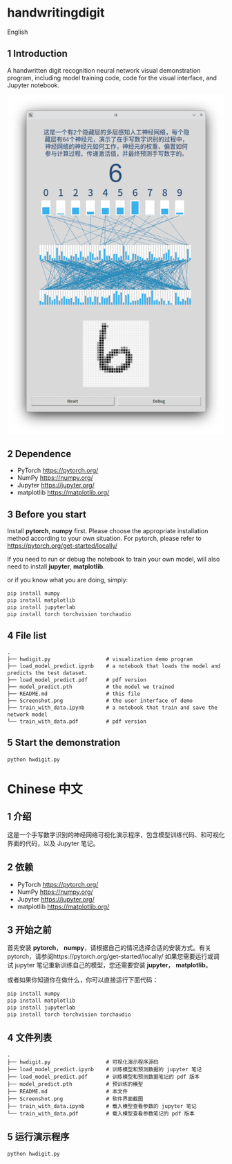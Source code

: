 # handwritingdigit

English

## 1 Introduction
A handwritten digit recognition neural network visual demonstration program, including model training code, code for the visual interface, and Jupyter notebook.

![UI](Screenshot.png)

## 2 Dependence
* PyTorch https://pytorch.org/
* NumPy https://numpy.org/
* Jupyter https://jupyter.org/
* matplotlib https://matplotlib.org/

## 3 Before you start 
Install **pytorch**, **numpy** first. Please choose the appropriate installation method according to your own situation. For pytorch, please refer to https://pytorch.org/get-started/locally/ 

If you need to run or debug the notebook to train your own model, will also need to install **jupyter**, **matplotlib**.

or if you know what you are doing, simply:
```
pip install numpy
pip install matplotlib
pip install jupyterlab
pip install torch torchvision torchaudio
```

## 4 File list

```
.
├── hwdigit.py                  # visualization demo program
├── load_model_predict.ipynb    # a notebook that loads the model and predicts the test dataset.
├── load_model_predict.pdf      # pdf version
├── model_predict.pth           # the model we trained
├── README.md                   # this file
├── Screenshot.png              # the user interface of demo
├── train_with_data.ipynb       # a notebook that train and save the network model
└── train_with_data.pdf         # pdf version
```

## 5 Start the demonstration
```
python hwdigit.py 
```


# Chinese 中文

## 1 介绍
这是一个手写数字识别的神经网络可视化演示程序，包含模型训练代码、和可视化界面的代码，以及 Jupyter 笔记。

## 2 依赖
* PyTorch https://pytorch.org/
* NumPy https://numpy.org/
* Jupyter https://jupyter.org/
* matplotlib https://matplotlib.org/

## 3 开始之前 
首先安装 **pytorch**， **numpy**，请根据自己的情况选择合适的安装方式。有关pytorch，请参阅https://pytorch.org/get-started/locally/
如果您需要运行或调试 jupyter 笔记重新训练自己的模型，您还需要安装 **jupyter**， **matplotlib**。

或者如果你知道你在做什么，你可以直接运行下面代码：
```
pip install numpy
pip install matplotlib
pip install jupyterlab
pip install torch torchvision torchaudio
```

## 4 文件列表

```
.
├── hwdigit.py                  # 可视化演示程序源码
├── load_model_predict.ipynb    # 训练模型和预测数据的 jupyter 笔记
├── load_model_predict.pdf      # 训练模型和预测数据笔记的 pdf 版本
├── model_predict.pth           # 预训练的模型
├── README.md                   # 本文件
├── Screenshot.png              # 软件界面截图
├── train_with_data.ipynb       # 载入模型查看参数的 jupyter 笔记
└── train_with_data.pdf         # 载入模型查看参数笔记的 pdf 版本
```

## 5 运行演示程序
```
python hwdigit.py 
```
